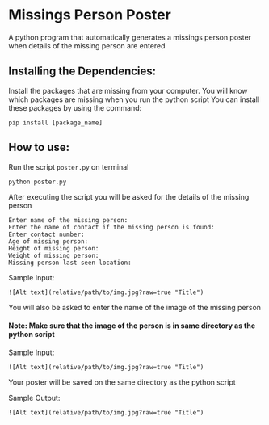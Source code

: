 
# Missings Person Poster
A python program that automatically generates a missings person poster when details of the missing person are entered
## Installing the Dependencies:
Install the packages that are missing from your computer. You will know which packages are missing when you run the python script 
You can install these packages by using the command:
```
pip install [package_name]
```
## How to use: 
Run the script ```poster.py``` on terminal
```
python poster.py
```
After executing the script you will be asked for the details of the missing person
```
Enter name of the missing person: 
Enter the name of contact if the missing person is found: 
Enter contact number: 
Age of missing person: 
Height of missing person: 
Weight of missing person: 
Missing person last seen location: 
```
Sample Input:
```
![Alt text](relative/path/to/img.jpg?raw=true "Title")
```
You will also be asked to enter the name of the image of the missing person
#### Note: Make sure that the image of the person is in same directory as the python script

Sample Input:
```
![Alt text](relative/path/to/img.jpg?raw=true "Title")
```
Your poster will be saved on the same directory as the python script

Sample Output:
```
![Alt text](relative/path/to/img.jpg?raw=true "Title")
```